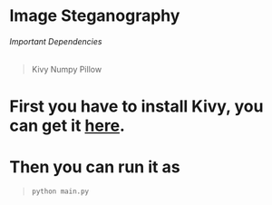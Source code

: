 # Image Steganography

###### Important Dependencies

> Kivy
> Numpy
> Pillow

# First you have to install Kivy, you can get it [here](https://kivy.org/doc/stable/gettingstarted/installation.html).

# Then you can run it as
> `python main.py`

